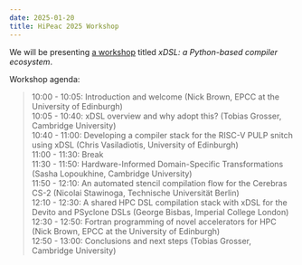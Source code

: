 ```yaml
---
date: 2025-01-20
title: HiPeac 2025 Workshop
---
```


We will be presenting [a
workshop](https://www.hipeac.net/2025/barcelona/#/program/sessions/8169/) titled
_xDSL: a Python-based compiler ecosystem_.

Workshop agenda:

> 10:00 - 10:05: Introduction and welcome (Nick Brown, EPCC at the University of Edinburgh)\
> 10:05 - 10:40: xDSL overview and why adopt this? (Tobias Grosser, Cambridge University)\
> 10:40 - 11:00: Developing a compiler stack for the RISC-V PULP snitch using xDSL (Chris Vasiladiotis, University of Edinburgh)\
> 11:00 - 11:30: Break\
> 11:30 - 11:50: Hardware-Informed Domain-Specific Transformations (Sasha Lopoukhine, Cambridge University)\
> 11:50 - 12:10: An automated stencil compilation flow for the Cerebras CS-2 (Nicolai Stawinoga, Technische Universität Berlin)\
> 12:10 - 12:30: A shared HPC DSL compilation stack with xDSL for the Devito and PSyclone DSLs (George Bisbas, Imperial College London)\
> 12:30 - 12:50: Fortran programming of novel accelerators for HPC (Nick Brown, EPCC at the University of Edinburgh)\
> 12:50 - 13:00: Conclusions and next steps (Tobias Grosser, Cambridge University)
